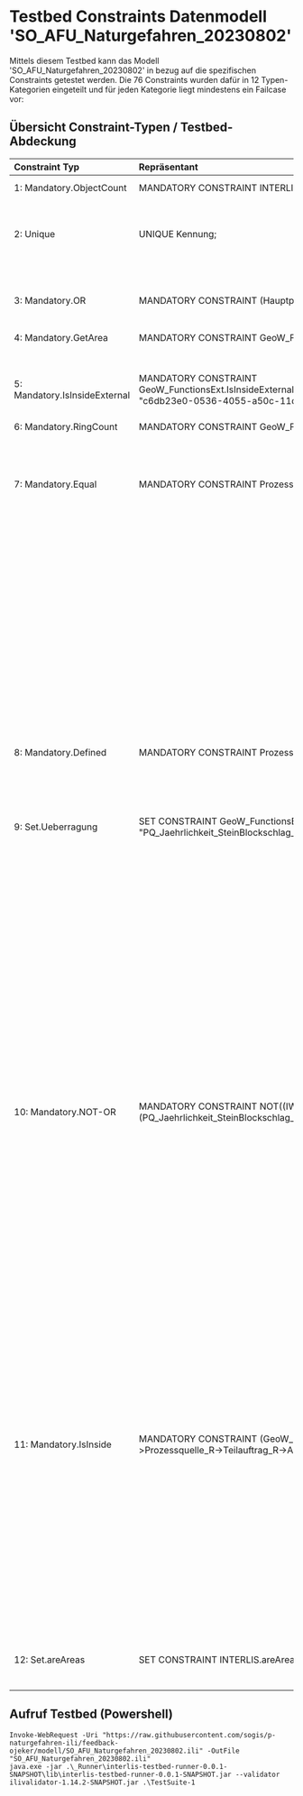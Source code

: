 # Testbed Constraints Datenmodell 'SO_AFU_Naturgefahren_20230802'

Mittels diesem Testbed kann das Modell 'SO_AFU_Naturgefahren_20230802' in bezug auf die spezifischen Constraints getestet werden.
Die 76 Constraints wurden dafür in 12 Typen-Kategorien eingeteilt und für jeden Kategorie liegt mindestens ein Failcase vor:

## Übersicht Constraint-Typen / Testbed-Abdeckung

|Constraint Typ|Repräsentant|Liste der Constraints|Failcase im Testbed|
|:----|:----|:----|:----|
|1: Mandatory.ObjectCount|MANDATORY CONSTRAINT INTERLIS.objectCount(THIS)==1;|CheckAuftragEintrag|Der Failcase beschreibt einen zweiten Auftrag.|
| | |CheckWasserkennwerte| |
|2: Unique|UNIQUE Kennung;|CheckAuftragKennungen|Der Failcase beschreibt einen zweiten Auftrag mit gleicher Kennung.|
| | |CheckTeilauftragEindeutigkeit| |
| | |CheckProzessquelleKennung| |
|3: Mandatory.OR|MANDATORY CONSTRAINT (Hauptprozess != #Wasser) OR Wasserkennwerte;|CheckTeilauftragWasserKennwert|Im Failcase liegt ein Teilauftrag vor mit Hauptprozess: #Wasser und Wasserkennwerte: false.|
|4: Mandatory.GetArea|MANDATORY CONSTRAINT GeoW_FunctionsExt.GetArea(THIS,"Geometrie") > 100;|CheckAbklperimeterFlaechenGroesse|Der Failcase enthält einen Abklärungsperimeter mit einer Fläche < 100m2.|
| | |CheckBefundFlaechenGroesse| |
|5: Mandatory.IsInsideExternal|MANDATORY CONSTRAINT GeoW_FunctionsExt.IsInsideExternalDataset("SO_Hoheitsgrenzen_Publikation_20170626.Hoheitsgrenzen.Kantonsgrenze.Geometrie", "c6db23e0-0536-4055-a50c-11d2d1e4c6ef" ,THIS, "Geometrie");|CheckAbklperimeterInnerhalbSO|Der Abklärungsperimeter im Failcase wurde aus dem Kantonsperimeter verschoben.|
|6: Mandatory.RingCount|MANDATORY CONSTRAINT GeoW_FunctionsExt.GetInnerRingsCount(THIS,  "Geometrie") == 0; |CheckAbklperimeterKeineLoecher|Der Failcase enthält einen Abklärungsperimeter mit einer Enklave.|
| | |CheckBefundKeineLoecher| |
|7: Mandatory.Equal|MANDATORY CONSTRAINT Prozessquelle_R->Teilauftrag_R->Hauptprozess == #Sturz;|CheckBefundSteinBlockschlag|Der Failcase enthält einen den referenzierten Teilauftrag mit modifiziertem Hauptprozess (#Wasser).|
| | |CheckBefundSpontaneRutschung| |
| | |CheckBefundHangmure| |
| | |CheckBefundBergFelssturz| |
| | |CheckFliessrichtungspfeilHauptprozess| |
| | |CheckBefundBergFelssturzHauptprozess| |
| | |CheckBefundHangmureHauptprozess| |
| | |CheckBefundUfererosionHauptprozess| |
| | |CheckBefundAbsenkungHauptprozess| |
| | |CheckBefundEinsturzHauptprozess| |
| | |CheckBefundPermanenteRutschungHauptprozess| |
| | |CheckBefundSpontaneRutschungHauptprozess| |
| | |CheckBefundUebermurungHauptprozess| |
| | |CheckBefundUeberschwemmungDynamischHauptprozess| |
| | |CheckBefundUeberschwemmungStatischHauptprozess| |
| | |CheckBefundBefundJaehrlichkeitHauptprozess| |
|8: Mandatory.Defined|MANDATORY CONSTRAINT Prozessquelle_R->Teilauftrag_R->Hauptprozess == #Wasser AND DEFINED(Fliessrichtungspfeil_R);|CheckFliessrichtungspfeilZuHauptprozess|Der Failcase enthält den referenzierten Teilauftrag mit modifiziertem Hauptprozess (#Rutschung).|
| | |CheckProzessquelleBefundJaehrlichkeit| |
|9: Set.Ueberragung|SET CONSTRAINT GeoW_FunctionsExt.IsInsideAreaByCode(GeoW_FunctionsExt.GetInGroups(ALL, "PQ_Jaehrlichkeit_SteinBlockschlag_R->Prozessquelle_R"), "Geometrie" ,"IWCode");|CheckBefundSteinBlockschlagKeineUeberragung|Der Failcase enthält drei Befunde, welche zur gleichen Prozessquelle referenzieren, sich aber bzgl. aufsteigendem IWCode überragen (100>300) oder gemeinsame Kanten (30>100) haben.|
| | |CheckBefundBergFelssturzKeineUeberragung| |
| | |CheckBefundHangmureKeineUeberragung| |
| | |CheckBefundAbsenkungKeineUeberragung| |
| | |CheckBefundEinsturzKeineUeberragung| |
| | |CheckBefundSpontaneRutschungKeineUeberragung| |
| | |CheckBefundUebermurungKeineUeberragung| |
| | |CheckBefundUeberschwemmungDynamischKeineUeberragung| |
| | |CheckBefundUeberschwemmungStatischKeineUeberragung| |
| | |CheckBefundJaehrlichkeitKeineUeberragung| |
| | |CheckKennwertUeberschwemmungFliesstiefeKeineUeberragungH| |
| | |CheckKennwertUeberschwemmungFliesstiefeKeineUeberragungJaehrlichkeit| |
| | |CheckKennwertUeberschwemmungFliessgeschwindigkeitKeineUeberragungH| |
| | |CheckKennwertUebermurungFliesstiefeKeineUeberragungH| |
| | |CheckKennwertUebermurungFliesstiefeKeineUeberragungJaehrlichkeit| |
| | |CheckKennwertUebermurungFliessgeschwindigkeitKeineUeberragungH| |
|10: Mandatory.NOT-OR|MANDATORY CONSTRAINT NOT((IWCode == #rot_stark_30) OR (IWCode == #rot_mittel_30) OR (IWCode == #blau_schwach_30)) OR (PQ_Jaehrlichkeit_SteinBlockschlag_R->Jaehrlichkeit == 30);|CheckBefundSteinBlockschlagJaehrlichkeit-30|Der Failcase enthält das referenzierte Objekt aus der Klasse 'PQ_Jaehrlichkeit_SteinBlockschlag' mit einer widersprüchlichen Jährlichkeit.|
| | |CheckBefundSteinBlockschlagJaehrlichkeit-100| |
| | |CheckBefundSteinBlockschlagJaehrlichkeit-300| |
| | |CheckBefundHangmureJaehrlichkeit-30| |
| | |CheckBefundHangmureJaehrlichkeit-100| |
| | |CheckBefundHangmureJaehrlichkeit-300| |
| | |CheckBefundSpontaneRutschungJaehrlichkeit-30| |
| | |CheckBefundSpontaneRutschungJaehrlichkeit-100| |
| | |CheckBefundSpontaneRutschungJaehrlichkeit-300| |
| | |CheckAbklperimeterBeurteilungUeberschwemmung_statisch| |
| | |CheckAbklperimeterBeurteilungUeberschwemmung_dynamisch| |
| | |CheckAbklperimeterBeurteilungUebermurung| |
| | |CheckAbklperimeterBeurteilungUfererosion| |
| | |CheckAbklperimeterBeurteilungEinsturz| |
| | |CheckAbklperimeterBeurteilungAbsenkung| |
| | |CheckAbklperimeterBeurteilungSteinBlockschlag| |
| | |CheckAbklperimeterBeurteilungBerg_Felssturz| |
| | |CheckAbklperimeterBeurteilungHangmure| |
| | |CheckAbklperimeterBeurteilungSpontaneRutschung| |
| | |CheckAbklperimeterBeurteilungPermanenteRutschung| |
|11: Mandatory.IsInside|MANDATORY CONSTRAINT (GeoW_FunctionsExt.IsInside(GeoW_FunctionsExt.Union(PQ_Jaehrlichkeit_SteinBlockschlag_R->Prozessquelle_R->Teilauftrag_R->Abklaerungsperimeter_R, "Geometrie"), THIS, "Geometrie"));|CheckBefundSteinBlockschlagImAbklPerimeter|Der Failcase enthält ein Befund-Objekt, welches den Abklärungsperimeter in einem Stützpunkt überragt.|
| | |CheckBefundBergFelssturzImAbklPerimeter| |
| | |CheckBefundHangmureImAbklPerimeter| |
| | |CheckBefundUfererosionImAbklPerimeter| |
| | |CheckBefundAbsenkungImAbklPerimeter| |
| | |CheckBefundEinsturzImAbklPerimeter| |
| | |CheckBefundPermanenteRutschungImAbklPerimeter| |
| | |CheckBefundSpontaneRutschungImAbklPerimeter| |
| | |CheckBefundUebermurungImAbklPerimeter| |
| | |CheckBefundUeberschwemmungDynamischImAbklPerimeter| |
| | |CheckBefundUeberschwemmungStatischImAbklPerimeter| |
| | |CheckBefundJaehrlichkeitImAbklPerimeter| |
|12: Set.areAreas|SET CONSTRAINT INTERLIS.areAreas(GeoW_FunctionsExt.GetInGroups(ALL, "Prozessquelle_R"), UNDEFINED, >> Geometrie);|CheckBefundBefundJaehrlichkeitFlaechendeckung|Der Failcase beschreibt ein Objekt der Klasse BefundJaehrlichkeit, welches das Nachbarsobjekt mit gleicher Prozessquelle in einem Stützpunkt überragt.|

## Aufruf Testbed (Powershell)

```
Invoke-WebRequest -Uri "https://raw.githubusercontent.com/sogis/p-naturgefahren-ili/feedback-ojeker/modell/SO_AFU_Naturgefahren_20230802.ili" -OutFile "SO_AFU_Naturgefahren_20230802.ili"
java.exe -jar .\_Runner\interlis-testbed-runner-0.0.1-SNAPSHOT\lib\interlis-testbed-runner-0.0.1-SNAPSHOT.jar --validator ilivalidator-1.14.2-SNAPSHOT.jar .\TestSuite-1
```
